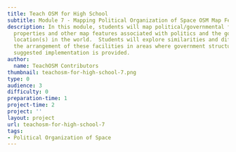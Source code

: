 ```yaml
---
title: Teach OSM for High School
subtitle: Module 7 - Mapping Political Organization of Space OSM Map Features
description: In this module, students will map political/governmental facilities,
  properties and other map features associated with politics and the government at
  location(s) in the world.  Students will explore similarities and differences between
  the arrangement of these facilities in areas where government structures may differ.  A
  suggested implementation is provided.
author:
  name: TeachOSM Contributors
thumbnail: teachosm-for-high-school-7.png
type: 0
audience: 3
difficulty: 0
preparation-time: 1
project-time: 2
project: ''
layout: project
url: teachosm-for-high-school-7
tags:
- Political Organization of Space
---
```


